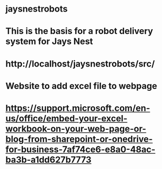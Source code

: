 # jaysnestrobots
# This is the basis for a robot delivery system for Jays Nest

# http://localhost/jaysnestrobots/src/

# Website to add excel file to webpage
# https://support.microsoft.com/en-us/office/embed-your-excel-workbook-on-your-web-page-or-blog-from-sharepoint-or-onedrive-for-business-7af74ce6-e8a0-48ac-ba3b-a1dd627b7773